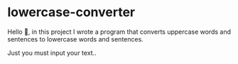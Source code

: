 # lowercase-converter
Hello 👋, in this project I wrote a program that converts uppercase words and sentences to lowercase words and sentences.

Just you must input your text..
